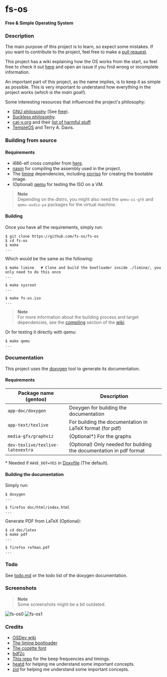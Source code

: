 # fs-os
**Free &amp; Simple Operating System**

### Description
The main purpose of this project is to learn, so expect some mistakes. If you want to
contribute to the project, feel free to make a [pull request](https://github.com/fs-os/fs-os/pulls).

This project has a wiki explaining how the OS works from the start, so feel free to
check it out [here](https://github.com/fs-os/fs-os/wiki) and open an issue if you
find wrong or incomplete information.

An important part of this project, as the name implies, is to keep it as simple as
possible. This is very important to understand how everything in the project works
(*which is the main goal!*).

Some interesting resources that influenced the project's philosophy:
- [GNU philosophy](https://www.gnu.org/philosophy) (See [free](https://www.gnu.org/philosophy/free-sw.html)).
- [Suckless philosophy](https://suckless.org/philosophy).
- [cat-v.org](http://cat-v.org) and their [list of harmful stuff](http://harmful.cat-v.org).
- [TempleOS](https://templeos.org/) and Terry A. Davis.

### Building from source
#### Requirements
- i686-elf cross compiler from [here](https://github.com/fs-os/cross-compiler).
- [nasm](https://nasm.us) for compiling the assembly used in the project.
- The [limine](https://github.com/limine-bootloader/limine) dependencies, including
  [xorriso](https://www.gnu.org/software/xorriso) for creating the bootable image.
- (Optional) [qemu](https://www.qemu.org) for testing the ISO on a VM.

> **Note**  
> Depending on the distro, you might also need the `qemu-ui-gtk` and
> `qemu-audio-pa` packages for the virtual machine.

#### Building
Once you have all the requirements, simply run:
```console
$ git clone https://github.com/fs-os/fs-os
$ cd fs-os
$ make
...
```

Which would be the same as the following:
```console
$ make limine   # Clone and build the bootloader inside ./limine/, you only need to do this once
...

$ make sysroot
...

$ make fs-os.iso
...
```

> **Note**  
> For more information about the building process and target dependencies, see the
> [compiling](https://github.com/fs-os/fs-os/wiki/Compiling#makefile-structure)
> section of the [wiki](https://github.com/fs-os/fs-os/wiki).

Or for testing it directly with qemu:
```console
$ make qemu
...
```

### Documentation
This project uses the [doxygen](https://github.com/doxygen/doxygen) tool to
generate its documentation.

#### Requirements
Package name (gentoo)            | Description
---------------------------------|----------------------------------------------
`app-doc/doxygen`                | Doxygen for building the documentation
`app-text/texlive`               | For building the documentation in LaTeX format (for pdf)
`media-gfx/graphviz`             | (Optional\*) For the graphs
`dev-texlive/texlive-latexextra` | (Optional) Only needed for building the documentation in pdf format

\* Needed if `HAVE_DOT=YES` in [Doxyfile](Doxyfile) (The default).

#### Building the documentation
Simply run:
```console
$ doxygen
...

$ firefox doc/html/index.html
...
```

Generate PDF from LaTeX (Optional):
```console
$ cd doc/latex
$ make pdf
...

$ firefox refman.pdf
...
```

### Todo
See [todo.md](TODO.md) or the todo list of the doxygen documentation.

### Screenshots
> **Note**  
> Some screenshots might be a bit outdated.

![fs-os0](https://user-images.githubusercontent.com/29655971/225747442-1821fdeb-4eba-44b9-98aa-35c65b797e64.png)
![fs-os1](https://user-images.githubusercontent.com/29655971/225747462-00290292-4d12-4f64-97ff-9c6f04e5713c.png)

### Credits
- [OSDev wiki](https://wiki.osdev.org)
- [The limine bootloader](https://github.com/limine-bootloader/limine)
- [The cozette font](https://github.com/slavfox/Cozette)
- [bdf2c](https://github.com/pixelmatix/bdf2c)
- [This repo](https://github.com/ShaneMcC/beeps) for the beep frequencies and
  timings.
- [heatd](https://github.com/heatd) for helping me understand some important concepts.
- [zid](https://github.com/zid) for helping me understand some important concepts.

